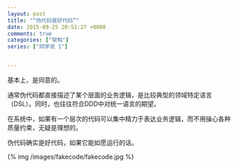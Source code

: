 ```yaml
---
layout: post
title: "“伪代码是好代码”"
date: 2015-09-25 20:51:27 +0800
comments: true
categories: ["架构"]
series: ["同学说 1"]


---
```




基本上，是同意的。

<!-- more -->

通常伪代码都直接描述了某个层面的业务逻辑，是比较典型的领域特定语言（DSL）。同时，也往往符合DDD中对统一语言的期望。

在系统中，如果有一个层次的代码可以集中精力于表达业务逻辑，而不用操心各种质量约束，无疑是理想的。

伪代码确实是好代码，如果它能如愿运行的话。

{% img  /images/fakecode/fakecode.jpg %}
